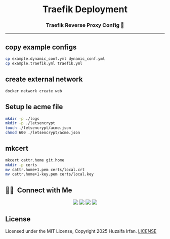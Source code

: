 <div align="center">
  <h1>Traefik Deployment</h1>
  <h3 align="center"> Traefik Reverse Proxy Config  🚀</h3>
</div>


<!-- •[Upwork](https://www.upwork.com/jobs/~) -->

<hr>



<!-- ![Cover](deployment.drawio.png) -->

<!-- ## Demo Video

[![Demo Video](https://img.youtube.com/vi/8VNWsj8EbW/0.jpg)](https://www.youtube.com/watch?v=8VNWsj8EbW) -->


## copy example configs
```sh
cp example.dynamic_conf.yml dynamic_conf.yml
cp example.traefik.yml traefik.yml
```

## create external network

```sh
docker network create web
```

## Setup le acme file

```sh
mkdir -p ./logs
mkdir -p ./letsencrypt
touch ./letsencrypt/acme.json
chmod 600 ./letsencrypt/acme.json
```

## mkcert

```sh
mkcert cattr.home git.home     
mkdir -p certs                                                 
mv cattr.home+1.pem certs/local.crt
mv cattr.home+1-key.pem certs/local.key
```



## 🤝🏻 &nbsp;Connect with Me

<p align="center">
<a href="https://www.huzaifairfan.com"><img src="https://img.shields.io/badge/-huzaifairfan.com-1aa260?style=flat&logo=Google-Chrome&logoColor=white"/></a>
<a href="https://github.com/HuzaifaIrfan/"><img src="https://img.shields.io/badge/-Github-4078c0?style=flat&logo=Github&logoColor=white"/></a>
<a href="mailto:hi@huzaifairfan.com"><img src="https://img.shields.io/badge/-hi@huzaifairfan.com-c71610?style=flat&logo=Gmail&logoColor=white"/></a>
<a href="https://www.upwork.com/freelancers/huzaifairfan2001"><img src="https://img.shields.io/badge/-Upwork-14a800?style=flat&logo=Upwork&logoColor=white"/></a>
</p>

## License

Licensed under the MIT License, Copyright 2025 Huzaifa Irfan. [LICENSE](LICENSE)